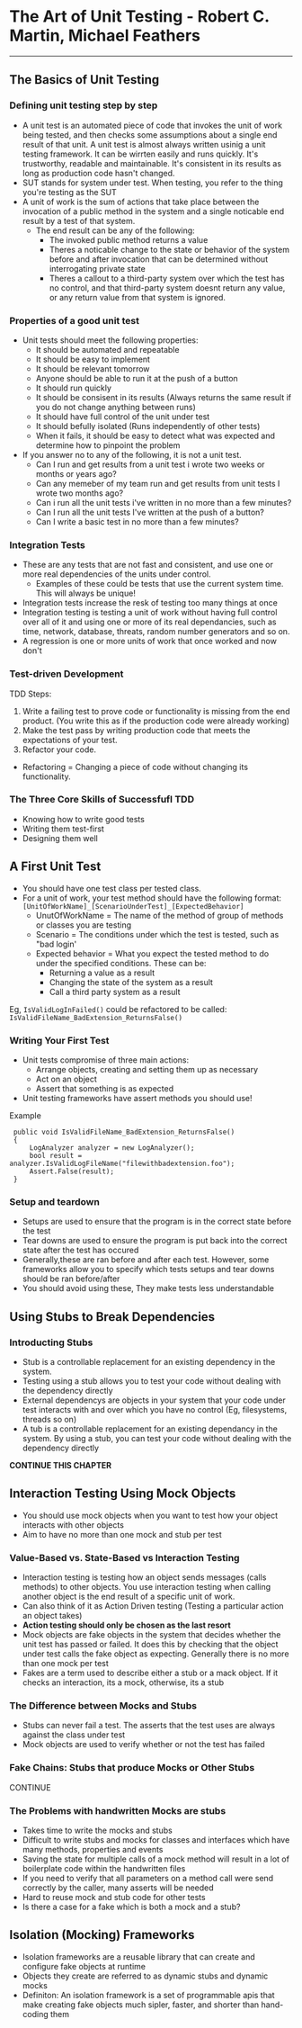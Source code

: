 # The Art of Unit Testing - Robert C. Martin, Michael Feathers

---

## The Basics of Unit Testing

### Defining unit testing step by step

* A unit test is an automated piece of code that invokes the unit of work being tested, and then checks some assumptions about a single end result of that unit. A unit test is almost always written usinig a unit testing framework. It can be wirrten easily and runs quickly. It's trustworthy, readable and maintainable. It's consistent in its results as long as production code hasn't changed.
* SUT stands for system under test. When testing, you refer to the thing you're testing as the SUT
* A unit of work is the sum of actions that take place between the invocation of a public method in the system and a single noticable end result by a test of that system.
	* The end result can be any of the following:
		* The invoked public method returns a value
		* Theres a noticable change to the state or behavior of the system before and after invocation that can be determined without interrogating private state
		* Theres a callout to a third-party system over which the test has no control, and that third-party system doesnt return any value, or any return value from that system is ignored.

### Properties of a good unit test

* Unit tests should meet the following properties:
	* It should be automated and repeatable
	* It should be easy to implement
	* It should be relevant tomorrow
	* Anyone should be able to run it at the push of a button
	* It should run quickly
	* It should be consisent in its results (Always returns the same result if you do not change anything between runs)
	* It should have full control of the unit under test
	* It should befully isolated (Runs independently of other tests)
	* When it fails, it should be easy to detect what was expected  and determine how to pinpoint the problem
* If you answer no to any of the following, it is not a unit test.
	* Can I run and get results from a unit test i wrote two weeks or months or years ago?
	* Can any memeber of my team run and get results from unit tests I wrote two months ago?
	* Can i run all the unit tests i've written in no more than a few minutes?
	* Can I run all the unit tests I've written at the push of a button?
	* Can I write a basic test in no more than a few minutes?

### Integration Tests

* These are any tests that are not fast and consistent, and use one or more real dependencies of the units under control.
	* Examples of these could be tests that use the current system time. This will always be unique!
* Integration tests increase the resk of testing too many things at once
* Integration testing is testing a unit of work without having full control over all of it and using one or more of its real dependancies, such as time, network, database, threats, random number generators and so on.
* A regression is one or more units of work that once worked and now don't

### Test-driven Development

TDD Steps:

1. Write a failing test to prove code or functionality is missing from the end product. (You write this as if the production code were already working)
2. Make the test pass by writing production code that meets the expectations of your test.
3. Refactor your code.

* Refactoring = Changing a piece of code without changing its functionality.

### The Three Core Skills of Successfufl TDD

* Knowing how to write good tests
* Writing them test-first
* Designing them well

## A First Unit Test

* You should have one test class per tested class.
* For a unit of work, your test method should have the following format: `[UnitOfWorkName]_[ScenarioUnderTest]_[ExpectedBehavior]`
	* UnutOfWorkName = The name of the method of group of methods or classes you are testing
	* Scenario = The conditions under which the test is tested, such as  "bad login'
	* Expected behavior = What you expect the tested method to do under the specified conditions. These can be:
		* Returning a value as a result
		* Changing the state of the system as a result
		* Call a third party system as a result

Eg, `IsValidLogInFailed()` could be refactored to be called: `IsValidFileName_BadExtension_ReturnsFalse()`

### Writing Your First Test

* Unit tests compromise of three main actions:
	* Arrange objects, creating and setting them up as necessary
	* Act on an object
	* Assert that something is as expected
* Unit testing frameworks have assert methods you should use!

Example

```
 public void IsValidFileName_BadExtension_ReturnsFalse() {     LogAnalyzer analyzer = new LogAnalyzer();     bool result = analyzer.IsValidLogFileName("filewithbadextension.foo");     Assert.False(result); }

```

### Setup and teardown

* Setups are used to ensure that the program is in the correct state before the test
* Tear downs are used to ensure the program is put back into the correct state after the test has occured
* Generally,these are ran before and after each test. However, some frameworks allow you to specify which tests setups and tear downs should be ran before/after
* You should avoid using these, They make tests less understandable


## Using Stubs to Break Dependencies

### Introducting Stubs

* Stub is a controllable replacement for an existing dependency in the system.
* Testing using a stub allows you to test your code without dealing with the dependency directly
* External dependencys are objects in your system that your code under test interacts with and over which you have no control (Eg, filesystems, threads so on)
* A tub is a controllable replacement for an existing dependancy in the system. By using a stub, you can test your code without dealing with the dependency directly


**CONTINUE THIS CHAPTER**


## Interaction Testing Using Mock Objects

* You should use mock objects when you want to test how your object interacts with other objects
* Aim to have no more than one mock and stub per test

### Value-Based vs. State-Based vs Interaction Testing

* Interaction testing is testing how an object sends messages (calls methods) to other objects. You use interaction testing when calling another object is the end result of a specific unit of work.
* Can also think of it as Action Driven testing (Testing a particular action an object takes)
* **Action testing should only be chosen as the last resort**
* Mock objects are fake objects in the system that decides whether the unit test has passed or failed. It does this by checking that the object under test calls the fake object as expecting. Generally there is no more than one mock per test
* Fakes are a term used to describe either a stub or a mack object. If it checks an interaction, its a mock, otherwise, its a stub

### The Difference between Mocks and Stubs

* Stubs can never fail a test. The asserts that the test uses are always against the class under test
* Mock objects are used to verify whether or not the test has failed

### Fake Chains: Stubs that produce Mocks or Other Stubs

CONTINUE


### The Problems with handwritten Mocks are stubs

* Takes time to write the mocks and stubs
* Difficult to write stubs and mocks for  classes and interfaces which have many methods, properties and events
* Saving the state for multiple calls of a mock method will result in a lot of boilerplate code within the handwritten files
* If you need to verify that all parameters on a method call were send correctly by the caller, many asserts will be needed
* Hard to reuse mock and stub code for other tests
* Is there a case for a fake which is both a mock and a stub?

##  Isolation (Mocking) Frameworks

* Isolation frameworks are a reusable library that can create and configure fake objects at runtime
* Objects they create are referred to as dynamic stubs and dynamic mocks
* Definiton: An isolation framework is a set of programmable apis that make creating fake objects much sipler, faster, and shorter than hand-coding them
